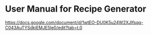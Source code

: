 # User Manual for Recipe Generator

https://docs.google.com/document/d/1wtEO-DU0K5u24W2XJIfsqq-C043AuTYSdkiEMJE5Ie0/edit?tab=t.0
